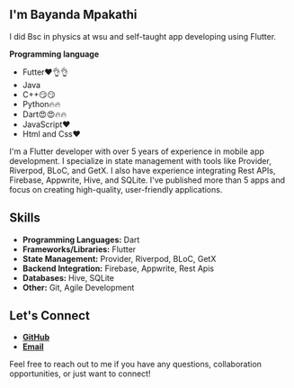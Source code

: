 ## I'm Bayanda Mpakathi

I did Bsc in physics at wsu and self-taught app developing using Flutter.

**Programming language**

* Futter❤️👌👌
* Java
* C++😏😏
* Python🔥🔥
* Dart😍😍🔥🔥
* JavaScript❤️
* Html and Css❤️

I'm a Flutter developer with over 5 years of experience in mobile app development. I specialize in state management with tools like Provider, Riverpod, BLoC, and GetX. I also have experience integrating Rest APIs, Firebase, Appwrite, Hive, and SQLite. I've published more than 5 apps and focus on creating high-quality, user-friendly applications.

## Skills

- **Programming Languages:** Dart
- **Frameworks/Libraries:** Flutter
- **State Management:** Provider, Riverpod, BLoC, GetX
- **Backend Integration:** Firebase, Appwrite, Rest Apis
- **Databases:** Hive, SQLite
- **Other:** Git, Agile Development

## Let's Connect

- [**GitHub**](https://github.com/mpakathibayanda/mpakathibayanda)
- [**Email**](mailto:mpakathibayanda@gmail.com)

Feel free to reach out to me if you have any questions, collaboration opportunities, or just want to connect!


